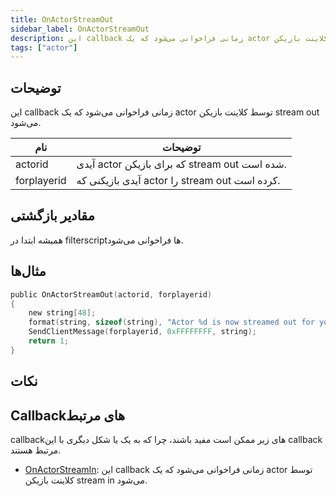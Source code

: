 ```yaml
---
title: OnActorStreamOut
sidebar_label: OnActorStreamOut
description: این callback زمانی فراخوانی می‌شود که یک actor توسط کلاینت بازیکن stream out می‌شود.
tags: ["actor"]
---
```


<VersionWarn name='callback' version='SA-MP 0.3.7' />

## توضیحات

این callback زمانی فراخوانی می‌شود که یک actor توسط کلاینت بازیکن stream out می‌شود.

| نام         | توضیحات                                                       |
| ----------- | -------------------------------------------------------------- |
| actorid     | آیدی actor که برای بازیکن stream out شده است.               |
| forplayerid | آیدی بازیکنی که actor را stream out کرده است.               |

## مقادیر بازگشتی

همیشه ابتدا در filterscriptها فراخوانی می‌شود.

## مثال‌ها

```c
public OnActorStreamOut(actorid, forplayerid)
{
    new string[48];
    format(string, sizeof(string), "Actor %d is now streamed out for you.", actorid);
    SendClientMessage(forplayerid, 0xFFFFFFFF, string);
    return 1;
}
```

## نکات

<TipNPCCallbacks />

## Callbackهای مرتبط

callbackهای زیر ممکن است مفید باشند، چرا که به یک یا شکل دیگری با این callback مرتبط هستند.

- [OnActorStreamIn](OnActorStreamIn): این callback زمانی فراخوانی می‌شود که یک actor توسط کلاینت بازیکن stream in می‌شود.